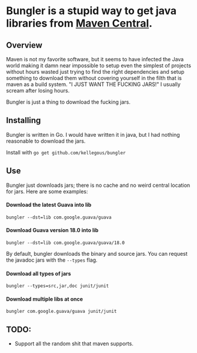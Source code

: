 # Bungler is a stupid way to get java libraries from [Maven Central](http://search.maven.org/).

## Overview
Maven is not my favorite software, but it seems to have infected the Java world
making it damn near impossible to setup even the simplest of projects without
hours wasted just trying to find the right dependencies and setup something to
download them without covering yourself in the filth that is maven as a build
system. "I JUST WANT THE FUCKING JARS!" I usually scream after losing hours.

Bungler is just a thing to download the fucking jars.

## Installing
Bungler is written in Go. I would have written it in java, but I had nothing
reasonable to download the jars.

Install with
`go get github.com/kellegous/bungler`

## Use
Bungler just downloads jars; there is no cache and no weird central location for
jars. Here are some examples:

#### Download the latest Guava into lib
```
bungler --dst=lib com.google.guava/guava
```

#### Download Guava version 18.0 into lib
```
bungler --dst=lib com.google.guava/guava/18.0
```

By default, bungler downloads the binary and source jars. You can request the
javadoc jars with the `--types` flag.

#### Download all types of jars
```
bungler --types=src,jar,doc junit/junit
```

#### Download multiple libs at once
```
bungler com.google.guava/guava junit/junit
```

## TODO:
 * Support all the random shit that maven supports.
